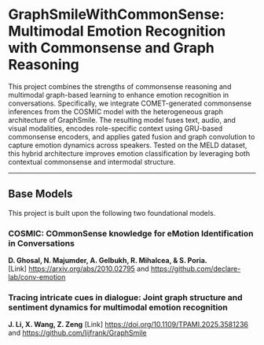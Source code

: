 # GraphSmileWithCommonSense: Multimodal Emotion Recognition with Commonsense and Graph Reasoning

This project combines the strengths of commonsense reasoning and multimodal graph-based learning to enhance emotion 
recognition in conversations. Specifically, we integrate COMET-generated commonsense inferences from the 
COSMIC model with the heterogeneous graph architecture of GraphSmile. The resulting model fuses 
text, audio, and visual modalities, encodes role-specific context using GRU-based commonsense encoders, 
and applies gated fusion and graph convolution to capture emotion dynamics across speakers. Tested on the 
MELD dataset, this hybrid architecture improves emotion classification by leveraging both contextual commonsense and 
intermodal structure.

---

## Base Models

This project is built upon the following two foundational models. 

### COSMIC: COmmonSense knowledge for eMotion Identification in Conversations 
**D. Ghosal, N. Majumder, A. Gelbukh, R. Mihalcea, & S. Poria.**  
[Link] https://arxiv.org/abs/2010.02795 and https://github.com/declare-lab/conv-emotion

### Tracing intricate cues in dialogue: Joint graph structure and sentiment dynamics for multimodal emotion recognition
**J. Li, X. Wang, Z. Zeng**
[Link] https://doi.org/10.1109/TPAMI.2025.3581236 and https://github.com/lijfrank/GraphSmile